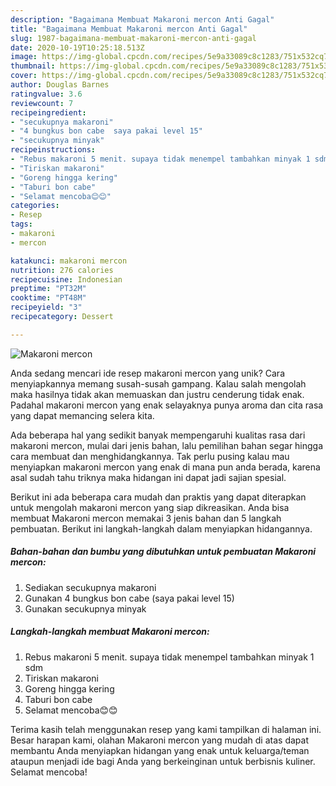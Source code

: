 ```yaml
---
description: "Bagaimana Membuat Makaroni mercon Anti Gagal"
title: "Bagaimana Membuat Makaroni mercon Anti Gagal"
slug: 1987-bagaimana-membuat-makaroni-mercon-anti-gagal
date: 2020-10-19T10:25:18.513Z
image: https://img-global.cpcdn.com/recipes/5e9a33089c8c1283/751x532cq70/makaroni-mercon-foto-resep-utama.jpg
thumbnail: https://img-global.cpcdn.com/recipes/5e9a33089c8c1283/751x532cq70/makaroni-mercon-foto-resep-utama.jpg
cover: https://img-global.cpcdn.com/recipes/5e9a33089c8c1283/751x532cq70/makaroni-mercon-foto-resep-utama.jpg
author: Douglas Barnes
ratingvalue: 3.6
reviewcount: 7
recipeingredient:
- "secukupnya makaroni"
- "4 bungkus bon cabe  saya pakai level 15"
- "secukupnya minyak"
recipeinstructions:
- "Rebus makaroni 5 menit. supaya tidak menempel tambahkan minyak 1 sdm"
- "Tiriskan makaroni"
- "Goreng hingga kering"
- "Taburi bon cabe"
- "Selamat mencoba😊😊"
categories:
- Resep
tags:
- makaroni
- mercon

katakunci: makaroni mercon 
nutrition: 276 calories
recipecuisine: Indonesian
preptime: "PT32M"
cooktime: "PT48M"
recipeyield: "3"
recipecategory: Dessert

---
```



![Makaroni mercon](https://img-global.cpcdn.com/recipes/5e9a33089c8c1283/751x532cq70/makaroni-mercon-foto-resep-utama.jpg)

Anda sedang mencari ide resep makaroni mercon yang unik? Cara menyiapkannya memang susah-susah gampang. Kalau salah mengolah maka hasilnya tidak akan memuaskan dan justru cenderung tidak enak. Padahal makaroni mercon yang enak selayaknya punya aroma dan cita rasa yang dapat memancing selera kita.



Ada beberapa hal yang sedikit banyak mempengaruhi kualitas rasa dari makaroni mercon, mulai dari jenis bahan, lalu pemilihan bahan segar hingga cara membuat dan menghidangkannya. Tak perlu pusing kalau mau menyiapkan makaroni mercon yang enak di mana pun anda berada, karena asal sudah tahu triknya maka hidangan ini dapat jadi sajian spesial.


Berikut ini ada beberapa cara mudah dan praktis yang dapat diterapkan untuk mengolah makaroni mercon yang siap dikreasikan. Anda bisa membuat Makaroni mercon memakai 3 jenis bahan dan 5 langkah pembuatan. Berikut ini langkah-langkah dalam menyiapkan hidangannya.

<!--inarticleads1-->

##### Bahan-bahan dan bumbu yang dibutuhkan untuk pembuatan Makaroni mercon:

1. Sediakan secukupnya makaroni
1. Gunakan 4 bungkus bon cabe  (saya pakai level 15)
1. Gunakan secukupnya minyak




<!--inarticleads2-->

##### Langkah-langkah membuat Makaroni mercon:

1. Rebus makaroni 5 menit. supaya tidak menempel tambahkan minyak 1 sdm
1. Tiriskan makaroni
1. Goreng hingga kering
1. Taburi bon cabe
1. Selamat mencoba😊😊




Terima kasih telah menggunakan resep yang kami tampilkan di halaman ini. Besar harapan kami, olahan Makaroni mercon yang mudah di atas dapat membantu Anda menyiapkan hidangan yang enak untuk keluarga/teman ataupun menjadi ide bagi Anda yang berkeinginan untuk berbisnis kuliner. Selamat mencoba!
